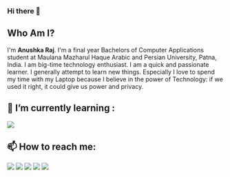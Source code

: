 ### Hi there 👋

<!--
**Anushka-codergirl/Anushka-codergirl** is a ✨ _special_ ✨ repository because its `README.md` (this file) appears on your GitHub profile.

Here are some ideas to get you started:

- 🔭 I’m currently working on ...
- 👯 I’m looking to collaborate on ...
- 🤔 I’m looking for help with ...
- 💬 Ask me about ...
- 😄 Pronouns: ...
- ⚡ Fun fact: ...
-->
## Who Am I?
I'm **Anushka Raj**. I'm a final year Bachelors of Computer Applications student at Maulana Mazharul Haque Arabic and Persian University, Patna, India. I am big-time technology enthusiast. I am a quick and passionate learner. I generally attempt to learn new things. Especially I love to spend my time with my Laptop because I believe in the power of Technology: if we used it right, it could give us power and privacy.

## 🌱 I’m currently learning :
 <img src="https://img.icons8.com/bubbles/50/000000/react.png"/>
 
## 📫 How to reach me: 

[<img target="_blank" src="https://img.icons8.com/bubbles/50/000000/linkedin.png"/>](https://www.linkedin.com/in/Anushka-raj/) 
[<img target="_blank" src="https://img.icons8.com/bubbles/50/000000/github.png">](https://www.github.com/Anushka-codergirl/) 
[<img target="_blank" src="https://img.icons8.com/bubbles/50/000000/twitter.png"/>](https://www.twitter.com/AnushCodergirl/)
[<img target="_blank" src="https://img.icons8.com/bubbles/50/000000/facebook-new.png">](https://www.facebook.com/rich1anush/)
[<img target="_blank" src="https://img.icons8.com/bubbles/50/000000/instagram-new.png"/>](https://www.instagram.com/anush.codergirl/)

